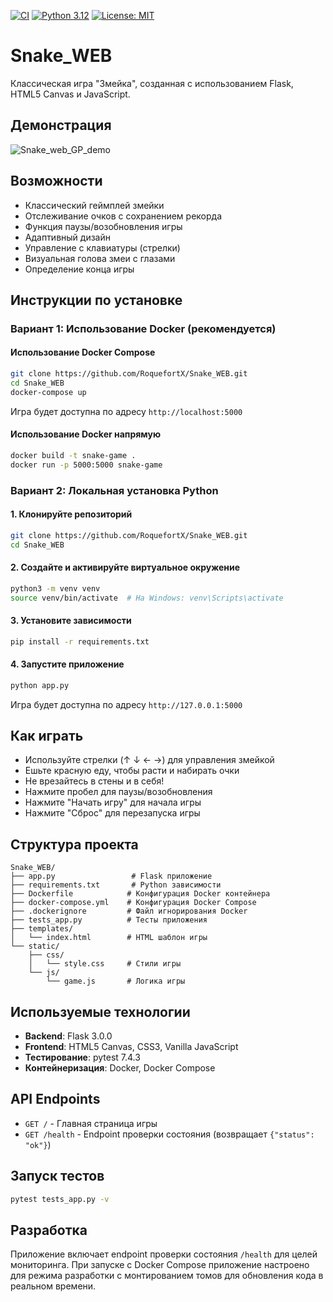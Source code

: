 [![CI](https://github.com/RoquefortX/Snake_WEB/actions/workflows/ci.yml/badge.svg?branch=main)](https://github.com/RoquefortX/Snake_WEB/actions/workflows/ci.yml)
[![Python 3.12](https://img.shields.io/badge/python-3.12-blue?logo=python)](#)
[![License: MIT](https://img.shields.io/badge/License-MIT-yellow.svg)](LICENSE)
# Snake_WEB

Классическая игра "Змейка", созданная с использованием Flask, HTML5 Canvas и JavaScript.

## Демонстрация

![Snake_web_GP_demo](https://github.com/user-attachments/assets/49b94426-7775-46a8-a4d1-f4828583e8fd)

## Возможности

- Классический геймплей змейки
- Отслеживание очков с сохранением рекорда
- Функция паузы/возобновления игры
- Адаптивный дизайн
- Управление с клавиатуры (стрелки)
- Визуальная голова змеи с глазами
- Определение конца игры

## Инструкции по установке

### Вариант 1: Использование Docker (рекомендуется)

#### Использование Docker Compose

```bash
git clone https://github.com/RoquefortX/Snake_WEB.git
cd Snake_WEB
docker-compose up
```

Игра будет доступна по адресу `http://localhost:5000`

#### Использование Docker напрямую

```bash
docker build -t snake-game .
docker run -p 5000:5000 snake-game
```

### Вариант 2: Локальная установка Python

#### 1. Клонируйте репозиторий

```bash
git clone https://github.com/RoquefortX/Snake_WEB.git
cd Snake_WEB
```

#### 2. Создайте и активируйте виртуальное окружение

```bash
python3 -m venv venv
source venv/bin/activate  # На Windows: venv\Scripts\activate
```

#### 3. Установите зависимости

```bash
pip install -r requirements.txt
```

#### 4. Запустите приложение

```bash
python app.py
```

Игра будет доступна по адресу `http://127.0.0.1:5000`

## Как играть

- Используйте стрелки (↑ ↓ ← →) для управления змейкой
- Ешьте красную еду, чтобы расти и набирать очки
- Не врезайтесь в стены и в себя!
- Нажмите пробел для паузы/возобновления
- Нажмите "Начать игру" для начала игры
- Нажмите "Сброс" для перезапуска игры

## Структура проекта

```
Snake_WEB/
├── app.py                 # Flask приложение
├── requirements.txt       # Python зависимости
├── Dockerfile            # Конфигурация Docker контейнера
├── docker-compose.yml    # Конфигурация Docker Compose
├── .dockerignore         # Файл игнорирования Docker
├── tests_app.py          # Тесты приложения
├── templates/
│   └── index.html        # HTML шаблон игры
└── static/
    ├── css/
    │   └── style.css     # Стили игры
    └── js/
        └── game.js       # Логика игры
```

## Используемые технологии

- **Backend**: Flask 3.0.0
- **Frontend**: HTML5 Canvas, CSS3, Vanilla JavaScript
- **Тестирование**: pytest 7.4.3
- **Контейнеризация**: Docker, Docker Compose

## API Endpoints

- `GET /` - Главная страница игры
- `GET /health` - Endpoint проверки состояния (возвращает `{"status": "ok"}`)

## Запуск тестов

```bash
pytest tests_app.py -v
```

## Разработка

Приложение включает endpoint проверки состояния `/health` для целей мониторинга. При запуске с Docker Compose приложение настроено для режима разработки с монтированием томов для обновления кода в реальном времени.
